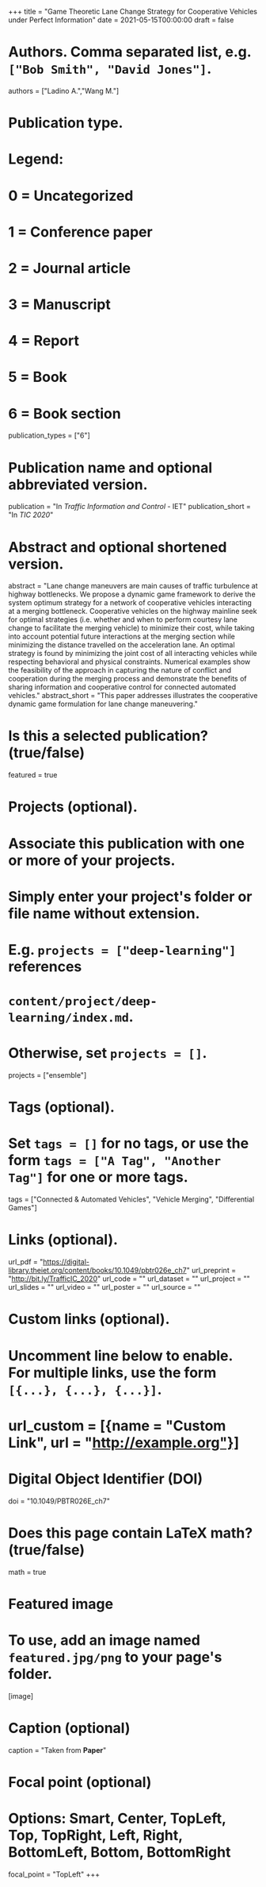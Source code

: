 +++
title = "Game Theoretic Lane Change Strategy for Cooperative Vehicles under Perfect Information"
date = 2021-05-15T00:00:00
draft = false

# Authors. Comma separated list, e.g. `["Bob Smith", "David Jones"]`.
authors = ["Ladino A.","Wang M."]

# Publication type.
# Legend:
# 0 = Uncategorized
# 1 = Conference paper
# 2 = Journal article
# 3 = Manuscript
# 4 = Report
# 5 = Book
# 6 = Book section
publication_types = ["6"]

# Publication name and optional abbreviated version.
publication = "In *Traffic Information and Control* - IET"
publication_short = "In *TIC 2020*"

# Abstract and optional shortened version.
abstract = "Lane change maneuvers are main causes of traffic turbulence at highway bottlenecks. We propose a dynamic game framework to derive the system optimum strategy for a network of cooperative vehicles interacting at a merging bottleneck. Cooperative vehicles on the highway mainline seek for optimal strategies (i.e. whether and when to perform courtesy lane change to facilitate the merging vehicle) to minimize their cost, while taking into account potential future interactions at the merging section while minimizing the distance travelled on the acceleration lane. An optimal strategy is found by minimizing the joint cost of all interacting vehicles while respecting behavioral and physical constraints. Numerical examples show the feasibility of the approach in capturing the nature of conflict and cooperation during the merging process and demonstrate the benefits of sharing information and cooperative control for connected automated vehicles."
abstract_short = "This paper addresses illustrates the cooperative dynamic game formulation for lane change maneuvering."

# Is this a selected publication? (true/false)
featured = true

# Projects (optional).
#   Associate this publication with one or more of your projects.
#   Simply enter your project's folder or file name without extension.
#   E.g. `projects = ["deep-learning"]` references 
#   `content/project/deep-learning/index.md`.
#   Otherwise, set `projects = []`.
projects = ["ensemble"]

# Tags (optional).
#   Set `tags = []` for no tags, or use the form `tags = ["A Tag", "Another Tag"]` for one or more tags.
tags =  ["Connected & Automated Vehicles", "Vehicle Merging", "Differential Games"]

# Links (optional).
url_pdf = "https://digital-library.theiet.org/content/books/10.1049/pbtr026e_ch7"
url_preprint = "http://bit.ly/TrafficIC_2020"
url_code = ""
url_dataset = ""
url_project = ""
url_slides = ""
url_video = ""
url_poster = ""
url_source = ""

# Custom links (optional).
#   Uncomment line below to enable. For multiple links, use the form `[{...}, {...}, {...}]`.
# url_custom = [{name = "Custom Link", url = "http://example.org"}]

# Digital Object Identifier (DOI)
doi = "10.1049/PBTR026E_ch7"

# Does this page contain LaTeX math? (true/false)
math = true

# Featured image
# To use, add an image named `featured.jpg/png` to your page's folder. 
[image]
  # Caption (optional)
  caption = "Taken from **Paper**"

  # Focal point (optional)
  # Options: Smart, Center, TopLeft, Top, TopRight, Left, Right, BottomLeft, Bottom, BottomRight
  focal_point = "TopLeft"
+++
